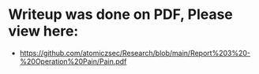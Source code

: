 # Writeup was done on PDF, Please view here:

- https://github.com/atomiczsec/Research/blob/main/Report%203%20-%20Operation%20Pain/Pain.pdf
